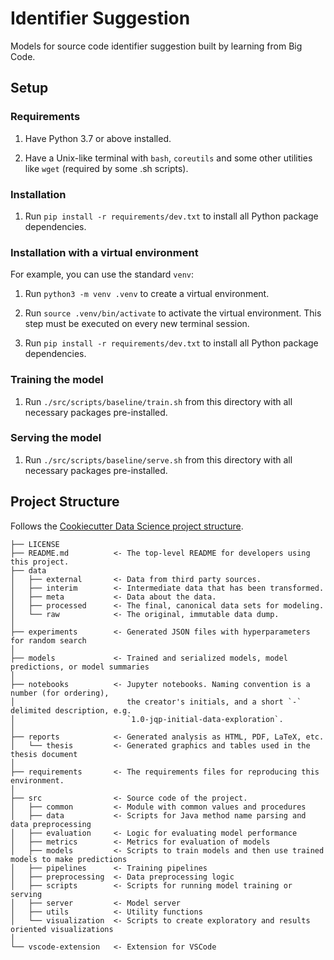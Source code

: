 # Identifier Suggestion

Models for source code identifier suggestion built by learning from Big Code.

## Setup

### Requirements

1. Have Python 3.7 or above installed.

2. Have a Unix-like terminal with `bash`, `coreutils` and some other utilities like `wget` (required by some .sh scripts).

### Installation

1. Run `pip install -r requirements/dev.txt` to install all Python package dependencies.

### Installation with a virtual environment

For example, you can use the standard `venv`:

1. Run `python3 -m venv .venv` to create a virtual environment.

1. Run `source .venv/bin/activate` to activate the virtual environment. This step must be executed on every new terminal session.

1. Run `pip install -r requirements/dev.txt` to install all Python package dependencies.

### Training the model

1. Run `./src/scripts/baseline/train.sh` from this directory with all necessary packages pre-installed.

### Serving the model

1. Run `./src/scripts/baseline/serve.sh` from this directory with all necessary packages pre-installed.

## Project Structure

Follows the [Cookiecutter Data Science project structure](https://drivendata.github.io/cookiecutter-data-science/).

```text
├── LICENSE
├── README.md          <- The top-level README for developers using this project.
├── data
│   ├── external       <- Data from third party sources.
│   ├── interim        <- Intermediate data that has been transformed.
│   ├── meta           <- Data about the data.
│   ├── processed      <- The final, canonical data sets for modeling.
│   └── raw            <- The original, immutable data dump.
│
├── experiments        <- Generated JSON files with hyperparameters for random search
│
├── models             <- Trained and serialized models, model predictions, or model summaries
│
├── notebooks          <- Jupyter notebooks. Naming convention is a number (for ordering),
│                         the creator's initials, and a short `-` delimited description, e.g.
│                         `1.0-jqp-initial-data-exploration`.
│
├── reports            <- Generated analysis as HTML, PDF, LaTeX, etc.
│   └── thesis         <- Generated graphics and tables used in the thesis document
│
├── requirements       <- The requirements files for reproducing this environment.
│
├── src                <- Source code of the project.
│   ├── common         <- Module with common values and procedures
│   ├── data           <- Scripts for Java method name parsing and data preprocessing
│   ├── evaluation     <- Logic for evaluating model performance
│   ├── metrics        <- Metrics for evaluation of models
│   ├── models         <- Scripts to train models and then use trained models to make predictions
│   ├── pipelines      <- Training pipelines
│   ├── preprocessing  <- Data preprocessing logic
│   ├── scripts        <- Scripts for running model training or serving
│   ├── server         <- Model server
│   ├── utils          <- Utility functions
│   └── visualization  <- Scripts to create exploratory and results oriented visualizations
│
└── vscode-extension   <- Extension for VSCode
```
